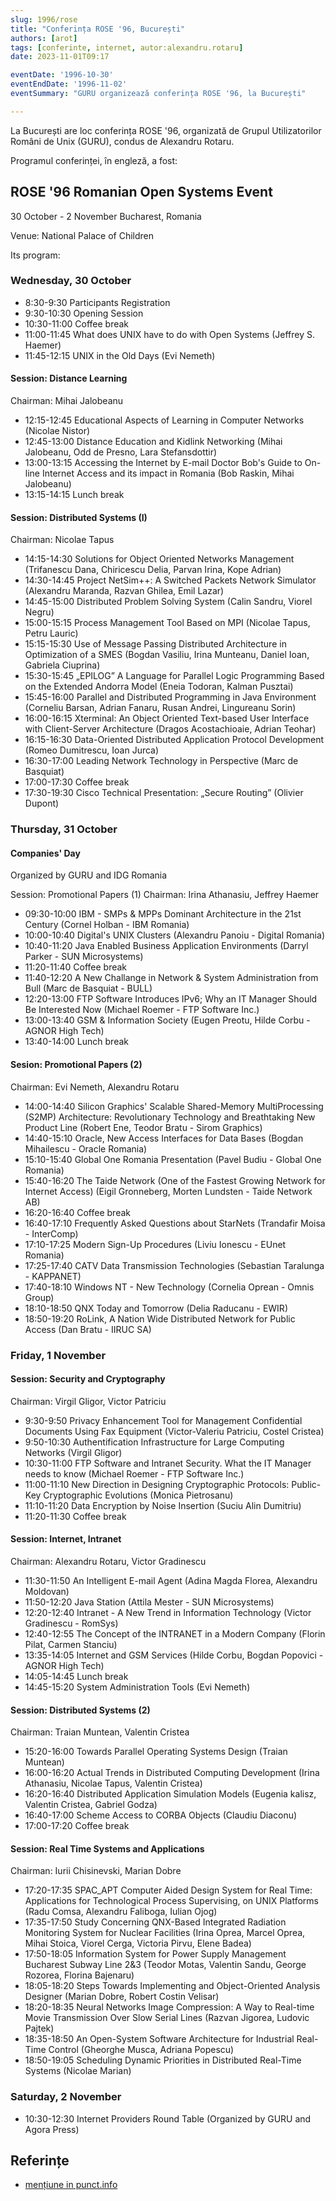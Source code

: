 ```yaml
---
slug: 1996/rose
title: "Conferința ROSE '96, București"
authors: [arot]
tags: [conferinte, internet, autor:alexandru.rotaru]
date: 2023-11-01T09:17

eventDate: '1996-10-30'
eventEndDate: '1996-11-02'
eventSummary: "GURU organizează conferința ROSE '96, la București"

---
```


La București are loc conferința ROSE '96, organizată de Grupul Utilizatorilor
Români de Unix (GURU), condus de Alexandru Rotaru.

<!-- truncate -->

Programul conferinței, în engleză, a fost:

## ROSE '96 Romanian Open Systems Event

30 October - 2 November
Bucharest, Romania

Venue: National Palace of Children

Its program:

### Wednesday, 30 October

- 8:30-9:30 Participants Registration
- 9:30-10:30 Opening Session
- 10:30-11:00 Coffee break
- 11:00-11:45 What does UNIX have to do with Open Systems (Jeffrey S. Haemer)
- 11:45-12:15 UNIX in the Old Days (Evi Nemeth)

#### Session: Distance Learning

Chairman: Mihai Jalobeanu

- 12:15-12:45 Educational Aspects of Learning in Computer Networks (Nicolae Nistor)
- 12:45-13:00 Distance Education and Kidlink Networking (Mihai Jalobeanu, Odd de Presno, Lara Stefansdottir)
- 13:00-13:15 Accessing the Internet by E-mail Doctor Bob's Guide to On-line Internet Access and its impact in Romania (Bob Raskin, Mihai Jalobeanu)
- 13:15-14:15 Lunch break

#### Session: Distributed Systems (I)

Chairman: Nicolae Tapus

- 14:15-14:30 Solutions for Object Oriented Networks Management (Trifanescu Dana, Chiricescu Delia, Parvan Irina, Kope Adrian)
- 14:30-14:45 Project NetSim++: A Switched Packets Network Simulator (Alexandru Maranda, Razvan Ghilea, Emil Lazar)
- 14:45-15:00 Distributed Problem Solving System (Calin Sandru, Viorel Negru)
- 15:00-15:15 Process Management Tool Based on MPI (Nicolae Tapus, Petru Lauric)
- 15:15-15:30 Use of Message Passing Distributed Architecture in Optimization of a SMES (Bogdan Vasiliu, Irina Munteanu, Daniel Ioan, Gabriela Ciuprina)
- 15:30-15:45 „EPILOG” A Language for Parallel Logic Programming Based on the Extended Andorra Model (Eneia Todoran, Kalman Pusztai)
- 15:45-16:00 Parallel and Distributed Programming in Java Environment (Corneliu Barsan, Adrian Fanaru, Rusan Andrei, Lingureanu Sorin)
- 16:00-16:15 Xterminal: An Object Oriented Text-based User Interface with Client-Server Architecture (Dragos Acostachioaie, Adrian Teohar)
- 16:15-16:30 Data-Oriented Distributed Application Protocol Development (Romeo Dumitrescu, Ioan Jurca)
- 16:30-17:00 Leading Network Technology in Perspective (Marc de Basquiat)
- 17:00-17:30 Coffee break
- 17:30-19:30 Cisco Technical Presentation: „Secure Routing” (Olivier Dupont)

### Thursday, 31 October

#### Companies' Day

Organized by GURU and IDG Romania

Session: Promotional Papers (1)
Chairman: Irina Athanasiu, Jeffrey Haemer

- 09:30-10:00 IBM - SMPs & MPPs Dominant Architecture in the 21st Century (Cornel Holban - IBM Romania)
- 10:00-10:40 Digital's UNIX Clusters (Alexandru Panoiu - Digital Romania)
- 10:40-11:20 Java Enabled Business Application Environments (Darryl Parker - SUN Microsystems)
- 11:20-11:40 Coffee break
- 11:40-12:20 A New Challange in Network & System Administration from Bull (Marc de Basquiat - BULL)
- 12:20-13:00 FTP Software Introduces IPv6; Why an IT Manager Should Be Interested Now (Michael Roemer - FTP Software Inc.)
- 13:00-13:40 GSM & Information Society (Eugen Preotu, Hilde Corbu - AGNOR High Tech)
- 13:40-14:00 Lunch break

#### Sesion: Promotional Papers (2)

Chairman: Evi Nemeth, Alexandru Rotaru

- 14:00-14:40 Silicon Graphics' Scalable Shared-Memory MultiProcessing (S2MP) Architecture: Revolutionary Technology and Breathtaking New Product Line (Robert Ene, Teodor Bratu - Sirom Graphics)
- 14:40-15:10 Oracle, New Access Interfaces for Data Bases (Bogdan Mihailescu - Oracle Romania)
- 15:10-15:40 Global One Romania Presentation (Pavel Budiu - Global One Romania)
- 15:40-16:20 The Taide Network (One of the Fastest Growing Network for Internet Access) (Eigil Gronneberg, Morten Lundsten - Taide Network AB)
- 16:20-16:40 Coffee break
- 16:40-17:10 Frequently Asked Questions about StarNets (Trandafir Moisa - InterComp)
- 17:10-17:25 Modern Sign-Up Procedures (Liviu Ionescu - EUnet Romania)
- 17:25-17:40 CATV Data Transmission Technologies (Sebastian Taralunga - KAPPANET)
- 17:40-18:10 Windows NT - New Technology (Cornelia Oprean - Omnis Group)
- 18:10-18:50 QNX Today and Tomorrow (Delia Raducanu - EWIR)
- 18:50-19:20 RoLink, A Nation Wide Distributed Network for Public Access (Dan Bratu - IIRUC SA)

### Friday, 1 November

#### Session: Security and Cryptography

Chairman: Virgil Gligor, Victor Patriciu

- 9:30-9:50 Privacy Enhancement Tool for Management Confidential Documents Using Fax Equipment (Victor-Valeriu Patriciu, Costel Cristea)
- 9:50-10:30 Authentification Infrastructure for Large Computing Networks (Virgil Gligor)
- 10:30-11:00 FTP Software and Intranet Security. What the IT Manager needs to know (Michael Roemer - FTP Software Inc.)
- 11:00-11:10 New Direction in Designing Cryptographic Protocols: Public-Key Cryptographic Evolutions (Monica Pietrosanu)
- 11:10-11:20 Data Encryption by Noise Insertion (Suciu Alin Dumitriu)
- 11:20-11:30 Coffee break

#### Session: Internet, Intranet

Chairman: Alexandru Rotaru, Victor Gradinescu

- 11:30-11:50 An Intelligent E-mail Agent (Adina Magda Florea, Alexandru Moldovan)
- 11:50-12:20 Java Station (Attila Mester - SUN Microsystems)
- 12:20-12:40 Intranet - A New Trend in Information Technology (Victor Gradinescu - RomSys)
- 12:40-12:55 The Concept of the INTRANET in a Modern Company (Florin Pilat, Carmen Stanciu)
- 13:35-14:05 Internet and GSM Services (Hilde Corbu, Bogdan Popovici - AGNOR High Tech)
- 14:05-14:45 Lunch break
- 14:45-15:20 System Administration Tools (Evi Nemeth)

#### Session: Distributed Systems (2)

Chairman: Traian Muntean, Valentin Cristea

- 15:20-16:00 Towards Parallel Operating Systems Design (Traian Muntean)
- 16:00-16:20 Actual Trends in Distributed Computing Development (Irina Athanasiu, Nicolae Tapus, Valentin Cristea)
- 16:20-16:40 Distributed Application Simulation Models (Eugenia kalisz, Valentin Cristea, Gabriel Godza)
- 16:40-17:00 Scheme Access to CORBA Objects (Claudiu Diaconu)
- 17:00-17:20 Coffee break

#### Session: Real Time Systems and Applications

Chairman: Iurii Chisinevski, Marian Dobre

- 17:20-17:35 SPAC_APT Computer Aided Design System for Real Time: Applications for Technological Process Supervising, on UNIX Platforms (Radu Comsa, Alexandru Faliboga, Iulian Ojog)
- 17:35-17:50 Study Concerning QNX-Based Integrated Radiation Monitoring System for Nuclear Facilities (Irina Oprea, Marcel Oprea, Mihai Stoica, Viorel Cerga, Victoria Pirvu, Elene Badea)
- 17:50-18:05 Information System for Power Supply Management Bucharest Subway Line 2&3 (Teodor Motas, Valentin Sandu, George Rozorea, Florina Bajenaru)
- 18:05-18:20 Steps Towards Implementing and Object-Oriented Analysis Designer (Marian Dobre, Robert Costin Velisar)
- 18:20-18:35 Neural Networks Image Compression: A Way to Real-time Movie Transmission Over Slow Serial Lines (Razvan Jigorea, Ludovic Pajtek)
- 18:35-18:50 An Open-System Software Architecture for Industrial Real-Time Control (Gheorghe Musca, Adriana Popescu)
- 18:50-19:05 Scheduling Dynamic Priorities in Distributed Real-Time Systems (Nicolae Marian)

### Saturday, 2 November

- 10:30-12:30 Internet Providers Round Table (Organized by GURU and Agora Press)

## Referințe

- [mențiune in punct.info](http://linux.punct.info)
